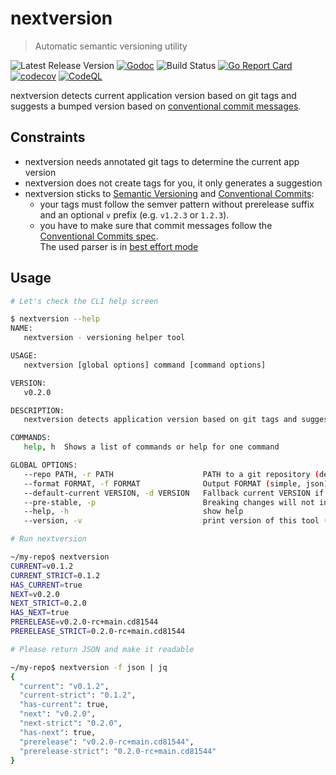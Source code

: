 # nextversion

> Automatic semantic versioning utility

![Latest Release Version][shields-version-img]
[![Godoc][godoc-image]][godoc-url]
![Build Status](https://github.com/tsdtsdtsd/nextversion/actions/workflows/ci.yml/badge.svg)
[![Go Report Card][grc-image]][grc-url]
[![codecov][codecov-image]][codecov-url]
[![CodeQL](https://github.com/tsdtsdtsd/nextversion/actions/workflows/codeql-analysis.yml/badge.svg?branch=main)](https://github.com/tsdtsdtsd/nextversion/actions/workflows/codeql-analysis.yml)

<!-- Markdown link & img dfn's -->
[shields-version-img]: https://img.shields.io/github/v/release/tsdtsdtsd/nextversion
[godoc-image]: https://pkg.go.dev/badge/github.com/tsdtsdtsd/nextversion.svg
[godoc-url]: https://pkg.go.dev/github.com/tsdtsdtsd/nextversion/pkg/nextversion/
[grc-image]: https://goreportcard.com/badge/github.com/tsdtsdtsd/nextversion
[grc-url]: https://goreportcard.com/report/github.com/tsdtsdtsd/nextversion
[codecov-image]: https://codecov.io/gh/tsdtsdtsd/nextversion/branch/main/graph/badge.svg
[codecov-url]: https://codecov.io/gh/tsdtsdtsd/nextversion/tree/main

nextversion detects current application version based on git tags and suggests a bumped version based on [conventional commit messages](https://www.conventionalcommits.org/en/v1.0.0/).

## Constraints

- nextversion needs annotated git tags to determine the current app version
- nextversion does not create tags for you, it only generates a suggestion
- nextversion sticks to [Semantic Versioning](https://semver.org/) and [Conventional Commits](https://www.conventionalcommits.org):
  - your tags must follow the semver pattern without prerelease suffix and an optional `v` prefix (e.g. `v1.2.3` or `1.2.3`).
  - you have to make sure that commit messages follow the [Conventional Commits spec](https://www.conventionalcommits.org/en/v1.0.0/).  
    The used parser is in [best effort mode](https://github.com/leodido/go-conventionalcommits#best-effort)

## Usage

```sh
# Let's check the CLI help screen

$ nextversion --help
NAME:
   nextversion - versioning helper tool

USAGE:
   nextversion [global options] command [command options] 

VERSION:
   v0.2.0

DESCRIPTION:
   nextversion detects application version based on git tags and suggests a bumped version based on conventional commits.

COMMANDS:
   help, h  Shows a list of commands or help for one command

GLOBAL OPTIONS:
   --repo PATH, -r PATH                    PATH to a git repository (default: "./")
   --format FORMAT, -f FORMAT              Output FORMAT (simple, json) (default: "simple")
   --default-current VERSION, -d VERSION   Fallback current VERSION if none could be detected (default: "v0.0.0")
   --pre-stable, -p                        Breaking changes will not increase major version if current version matches v0.*.* (default: false)
   --help, -h                              show help
   --version, -v                           print version of this tool (default: false)

# Run nextversion 

~/my-repo$ nextversion
CURRENT=v0.1.2
CURRENT_STRICT=0.1.2
HAS_CURRENT=true
NEXT=v0.2.0
NEXT_STRICT=0.2.0
HAS_NEXT=true
PRERELEASE=v0.2.0-rc+main.cd81544
PRERELEASE_STRICT=0.2.0-rc+main.cd81544

# Please return JSON and make it readable

~/my-repo$ nextversion -f json | jq
{
  "current": "v0.1.2",
  "current-strict": "0.1.2",
  "has-current": true,
  "next": "v0.2.0",
  "next-strict": "0.2.0",
  "has-next": true,
  "prerelease": "v0.2.0-rc+main.cd81544",
  "prerelease-strict": "0.2.0-rc+main.cd81544"
}
```
